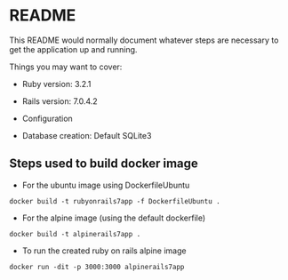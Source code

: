 # README

This README would normally document whatever steps are necessary to get the
application up and running.

Things you may want to cover:

* Ruby version: 3.2.1

* Rails version: 7.0.4.2

* Configuration

* Database creation: Default SQLite3


## Steps used to build docker image

* For the ubuntu image using DockerfileUbuntu

```
docker build -t rubyonrails7app -f DockerfileUbuntu .
```

* For the alpine image (using the default dockerfile)

```
docker build -t alpinerails7app .
```

* To run the created ruby on rails alpine image

```
docker run -dit -p 3000:3000 alpinerails7app
```
